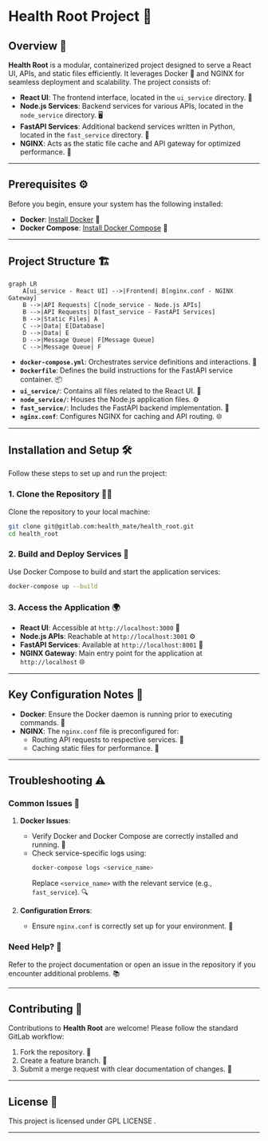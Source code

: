 # Health Root Project 🌱

## Overview 🌟

**Health Root** is a modular, containerized project designed to serve a React UI, APIs, and static files efficiently. It leverages Docker 🐳 and NGINX for seamless deployment and scalability. The project consists of:

- **React UI**: The frontend interface, located in the `ui_service` directory. 🎨
- **Node.js Services**: Backend services for various APIs, located in the `node_service` directory. 🖥️
- **FastAPI Services**: Additional backend services written in Python, located in the `fast_service` directory. 🐍
- **NGINX**: Acts as the static file cache and API gateway for optimized performance. 🚀

---

## Prerequisites ⚙️

Before you begin, ensure your system has the following installed:

- **Docker**: [Install Docker](https://docs.docker.com/get-docker/) 🐋
- **Docker Compose**: [Install Docker Compose](https://docs.docker.com/compose/install/) 🔧

---

## Project Structure 🏗️

```mermaid
graph LR
    A[ui_service - React UI] -->|Frontend| B[nginx.conf - NGINX Gateway]
    B -->|API Requests| C[node_service - Node.js APIs]
    B -->|API Requests| D[fast_service - FastAPI Services]
    B -->|Static Files| A
    C -->|Data| E[Database]
    D -->|Data| E
    D -->|Message Queue| F[Message Queue]
    C -->|Message Queue| F
```
- **`docker-compose.yml`**: Orchestrates service definitions and interactions. 🔄
- **`Dockerfile`**: Defines the build instructions for the FastAPI service container. 📦
- **`ui_service/`**: Contains all files related to the React UI. 🎨
- **`node_service/`**: Houses the Node.js application files. ⚙️
- **`fast_service/`**: Includes the FastAPI backend implementation. 🐍
- **`nginx.conf`**: Configures NGINX for caching and API routing. 🌐

---

## Installation and Setup 🛠️

Follow these steps to set up and run the project:

### 1. Clone the Repository 🧑‍💻

Clone the repository to your local machine:

```bash
git clone git@gitlab.com:health_mate/health_root.git
cd health_root
```

### 2. Build and Deploy Services 🚀

Use Docker Compose to build and start the application services:

```bash
docker-compose up --build
```

### 3. Access the Application 🌍

- **React UI**: Accessible at `http://localhost:3000` 🎨
- **Node.js APIs**: Reachable at `http://localhost:3001` ⚙️
- **FastAPI Services**: Available at `http://localhost:8001` 🐍
- **NGINX Gateway**: Main entry point for the application at `http://localhost` 🌐

---

## Key Configuration Notes 📝

- **Docker**: Ensure the Docker daemon is running prior to executing commands. 🚚
- **NGINX**: The `nginx.conf` file is preconfigured for:
  - Routing API requests to respective services. 🔀
  - Caching static files for performance. 💨

---

## Troubleshooting ⚠️

### Common Issues 🛑

1. **Docker Issues**:
   - Verify Docker and Docker Compose are correctly installed and running. 🐋
   - Check service-specific logs using:
     ```bash
     docker-compose logs <service_name>
     ```
     Replace `<service_name>` with the relevant service (e.g., `fast_service`). 🔍

2. **Configuration Errors**:
   - Ensure `nginx.conf` is correctly set up for your environment. 🔧

### Need Help? 🤔

Refer to the project documentation or open an issue in the repository if you encounter additional problems. 📚

---

## Contributing 🤝

Contributions to **Health Root** are welcome! Please follow the standard GitLab workflow:

1. Fork the repository. 🍴
2. Create a feature branch. 🌿
3. Submit a merge request with clear documentation of changes. 📝

---

## License 📜

This project is licensed under GPL LICENSE .

--- 

